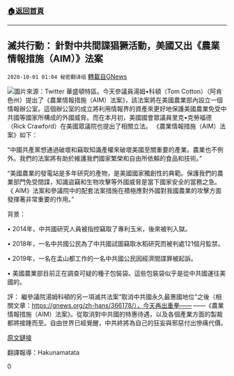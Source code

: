 ###  [:house:返回首頁](https://github.com/ourhimalayas/txt)
---

## 滅共行動： 針對中共間諜猖獗活動，美國又出《農業情報措施（AIM）》法案
`2020-10-01 01:04 秘密翻译组` [轉載自GNews](https://gnews.org/zh-hant/394169/)

![]()![](https://s3.amazonaws.com/gnews-media-offload/wp-content/uploads/2020/10/01001705/1.png)圖片來源：Twitter
華盛頓特區。今天參議員湯姆•科頓（Tom Cotton）（阿肯色州）提出了《農業情報措施（AIM）法案》，該法案將在美國農業部內設立一個情報辦公室。這個辦公室的成立將利用情報界的資產來更好地保護美國農業免受中共國等國家所構成的外國威脅。而在本月初，美國國會眾議員里克•克勞福德（Rick Crawford）在美國眾議院也提出了相關立法。 《農業情報措施（AIM）法案》如下：

“中國共產黨想通過破壞和竊取知識產權來破壞美國至關重要的產業。農業也不例外。我們的法案將有助於維護我們國家繁榮和自由所依賴的食品和技術。”

“美國農業的發電站是多年研究的產物，是美國國家獨創性的典範。保護我們的農業部門免受間諜，知識盜竊和生物攻擊等外國威脅是當下國家安全的當務之急。 《 AIM》法案和參議院中的配套法案措施在積極應對外國對我國農業的攻擊方面發揮著非常重要的作用。”

背景：

• 2014年，中共國研究人員被指控竊取了專利玉米，後來被判入獄。

• 2018年，一名中共國公民為了中共國試圖竊取水稻研究而被判處121個月監禁。

• 2019年，一名在孟山都工作的一名中共國公民因經濟間諜罪被起訴。

• 美國農業部目前正在調查可疑的種子包裝袋。這些包裝袋似乎是從中共國運往美國的。

評： 繼參議院湯姆科頓的另一項滅共法案“取消中共國永久最惠國地位”之後（相關文章：https://gnews.org/zh-hans/366178/），今天再出重拳—— ——《農業情報措施（AIM）法案》。從取消對中共國的特惠待遇，以及各個產業方面的製裁都將接踵而至。自由世界已經覺醒，中共終將為自己的狂妄與邪惡付出慘痛代價。

[原文鏈接](https://www.cotton.senate.gov/?p=press_release&amp;id=1431)

翻譯報導：Hakunamatata

0
